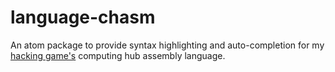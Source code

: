 # language-chasm
An atom package to provide syntax highlighting and auto-completion for my [hacking game's](https://github.com/ScrimpyCat/Hacking-Game) computing hub assembly language.
